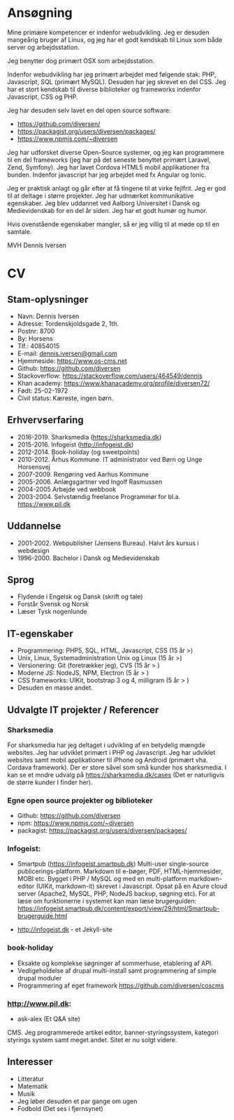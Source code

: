 # Ansøgning

Mine primære kompetencer er indenfor webudvikling. Jeg er desuden mangeårig bruger af Linux, og jeg har et godt kendskab til Linux som både server og arbejdsstation. 

Jeg benytter dog primært OSX som arbejdsstation. 

Indenfor webudvikling har jeg primært arbejdet med følgende stak: PHP, Javascript, SQL (primært MySQL). Desuden har jeg skrevet en del CSS. Jeg har et stort kendskab til diverse biblioteker og frameworks indenfor Javascript, CSS og PHP. 

Jeg har desuden selv lavet en del open source software: 

* https://github.com/diversen/
* https://packagist.org/users/diversen/packages/ 
* https://www.npmjs.com/~diversen

Jeg har udforsket diverse Open-Source systemer, og jeg kan programmere til en del frameworks (jeg har på det seneste benyttet primært Laravel, Zend, Symfony). Jeg har lavet Cordova HTML5 mobil applikationer fra bunden. Indenfor javascript har jeg arbejdet med fx Angular og Ionic. 

Jeg er praktisk anlagt og går efter at få tingene til at virke fejlfrit. Jeg er god til at deltage i større projekter. Jeg har udmærket kommunikative egenskaber. Jeg blev uddannet ved Aalborg Universitet i Dansk og Medievidenskab for en del år siden. Jeg har et godt humør og humor. 

Hvis ovenstående egenskaber mangler, så er jeg villig til at møde op til en samtale.

MVH Dennis Iversen

# CV

## Stam-oplysninger

* Navn: Dennis Iversen
* Adresse: Tordenskjoldsgade 2, 1th.
* Postnr: 8700
* By: Horsens
* Tlf.: 40854015
* E-mail: dennis.iversen@gmail.com
* Hjemmeside: https://www.os-cms.net
* Github: https://github.com/diversen
* Stackoverflow: https://stackoverflow.com/users/464549/dennis
* Khan academy: https://www.khanacademy.org/profile/diversen72/
* Født: 25-02-1972
* Civil status: Kæreste, ingen børn.

## Erhvervserfaring

* 2016-2019. Sharksmedia (https://sharksmedia.dk)
* 2015-2016. Infogeist (http://infogeist.dk)
* 2012-2014. Book-holiday (og sweetpoints)
* 2010-2012. Århus Kommune. IT administrator ved Børn og Unge Horsensvej
* 2007-2009. Rengøring ved Aarhus Kommune
* 2005-2006. Anlægsgartner ved Ingolf Rasmussen
* 2004-2005  Arbejde ved webbook
* 2003-2004. Selvstændig freelance Programmør for bl.a. https://www.pil.dk

## Uddannelse

* 2001-2002. Webpublisher (Jensens Bureau). Halvt års kursus i webdesign
* 1996-2000. Bachelor i Dansk og Medievidenskab

## Sprog

* Flydende i Engelsk og Dansk (skrift og tale)
* Forstår Svensk og Norsk
* Læser Tysk nogenlunde

## IT-egenskaber

* Programmering: PHP5, SQL, HTML, Javascript, CSS (15 år >)
* Unix, Linux, Systemadministration Unix og Linux (15 år >)
* Versionering: Git (foretrækker jeg), CVS  (15 år > )
* Moderne JS: NodeJS, NPM, Electron (5 år > )
* CSS frameworks: UIKit, bootstrap 3 og 4, milligram (5 år > )
* Desuden en masse andet. 

## Udvalgte IT projekter / Referencer

### Sharksmedia

For sharksmedia har jeg deltaget i udvikling af en betydelig mængde websites. Jeg har udviklet primært i PHP og Javascript. Jeg har udviklet websites samt mobil applikationer til iPhone og Android (primært vha. Cordava framework). Der er store såvel som små kunder hos sharksmedia. I kan se et mndre udvalg på https://sharksmedia.dk/cases (Det er naturligvis de større kunder I finder her). 

### Egne open source projekter og biblioteker

* Github: https://github.com/diversen
* npm: https://www.npmjs.com/~diversen
* packagist: https://packagist.org/users/diversen/packages/

### Infogeist: 

* Smartpub (https://infogeist.smartpub.dk) Multi-user single-source publicerings-platform. Markdown til e-bøger, PDF, HTML-hjemmesider, MOBI etc.  Bygget i PHP / MySQL og med en multi-platform markdown-editor (UIKit, markdown-it) skrevet i Javascript. Opsat på en Azure cloud server (Apache2, MySQL, PHP, NodeJS backup, søgning etc). For at læse om funktionerne i systemet kan man læse brugerguiden: https://infogeist.smartpub.dk/content/export/view/29/html/Smartpub-brugerguide.html

* http://infogeist.dk - et Jekyll-site

### book-holiday
 
* Eksakte og komplekse søgninger af sommerhuse, etablering af API. 
* Vedligeholdelse af drupal multi-install samt programmering af simple drupal moduler 
* Programmering af eget framework https://github.com/diversen/coscms

###  http://www.pil.dk:

* ask-alex (Et Q&A site) 

CMS. Jeg programmerede artikel editor, banner-styringssystem, kategori styrings system samt meget andet.  Sitet er nu solgt videre. 

## Interesser 

* Litteratur
* Matematik
* Musik
* Jeg løber desuden et par gange om ugen
* Fodbold (Det ses i fjernsynet)
